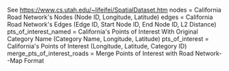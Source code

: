 See https://www.cs.utah.edu/~lifeifei/SpatialDataset.htm
nodes = California Road Network's Nodes (Node ID, Longitude, Latitude)
edges = California Road Network's Edges (Edge ID, Start Node ID, End Node ID, L2 Distance)
pts_of_interest_named = California's Points of Interest With Original Category Name (Category Name, Longitude, Latitude)
pts_of_interest = California's Points of Interest (Longitude, Latitude, Category ID)
merge_pts_of_interest_roads = Merge Points of Interest with Road Network--Map Format  